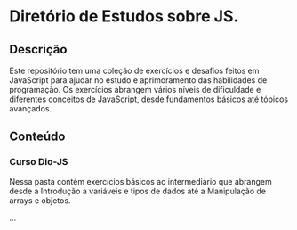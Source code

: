 # Diretório de Estudos sobre JS.

## Descrição
Este repositório tem uma coleção de exercícios e desafios feitos em JavaScript para ajudar no estudo e aprimoramento das habilidades de programação. Os exercícios abrangem vários níveis de dificuldade e diferentes conceitos de JavaScript, desde fundamentos básicos até tópicos avançados.

## Conteúdo

### Curso Dio-JS
Nessa pasta contém exercícios básicos ao intermediário que abrangem desde a Introdução a variáveis e tipos de dados até a Manipulação de arrays e objetos.

...
